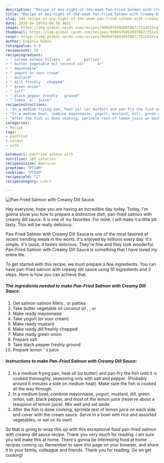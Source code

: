 ```yaml
---
description: "Recipe of Any-night-of-the-week Pan-Fried Salmon with Creamy Dill Sauce"
title: "Recipe of Any-night-of-the-week Pan-Fried Salmon with Creamy Dill Sauce"
slug: 144-recipe-of-any-night-of-the-week-pan-fried-salmon-with-creamy-dill-sauce
date: 2020-04-29T03:06:50.965Z
image: https://img-global.cpcdn.com/recipes/9d0697b99209f867/751x532cq70/pan-fried-salmon-with-creamy-dill-sauce-recipe-main-photo.jpg
thumbnail: https://img-global.cpcdn.com/recipes/9d0697b99209f867/751x532cq70/pan-fried-salmon-with-creamy-dill-sauce-recipe-main-photo.jpg
cover: https://img-global.cpcdn.com/recipes/9d0697b99209f867/751x532cq70/pan-fried-salmon-with-creamy-dill-sauce-recipe-main-photo.jpg
author: Eugenia Ramos
ratingvalue: 4.9
reviewcount: 10
recipeingredient:
- " salmon salmon fillets   or      patties"
- " butter vegetable oil coconut oil      or"
- " mayonnaise"
- " yogurt or sour cream"
- " mustard"
- " dill freshly   chopped"
- " green onion"
- " salt"
- " black pepper freshly   ground"
- " lemon  s   juice"
recipeinstructions:
- "In a medium frying pan, heat oil (or butter) and pan-fry the fish until it is cooked thoroughly, seasoning only with salt and pepper. (Probably around 5 minutes a side on medium heat). Make sure the fish is cooked all the way through."
- "In a medium bowl, combine mayonnaise, yogurt, mustard, dill, green onion, salt, black pepper, and most of the lemon juice (reserve about a teaspoon of lemon juice). Mix well and set aside."
- "After the fish is done cooking, sprinkle rest of lemon juice on each side and cover with the cream sauce. Serve in a bowl with rice and assorted vegetables, or eat on its own!"
categories:
- Recipe
tags:
- panfried
- salmon
- with

katakunci: panfried salmon with 
nutrition: 105 calories
recipecuisine: American
preptime: "PT14M"
cooktime: "PT31M"
recipeyield: "1"
recipecategory: Lunch

---
```



![Pan-Fried Salmon with Creamy Dill Sauce](https://img-global.cpcdn.com/recipes/9d0697b99209f867/751x532cq70/pan-fried-salmon-with-creamy-dill-sauce-recipe-main-photo.jpg)

Hey everyone, hope you are having an incredible day today. Today, I'm gonna show you how to prepare a distinctive dish, pan-fried salmon with creamy dill sauce. It is one of my favorites. For mine, I will make it a little bit tasty. This will be really delicious.



Pan-Fried Salmon with Creamy Dill Sauce is one of the most favored of recent trending meals in the world. It's enjoyed by millions every day. It's simple, it's quick, it tastes delicious. They're fine and they look wonderful. Pan-Fried Salmon with Creamy Dill Sauce is something that I have loved my entire life.


To get started with this recipe, we must prepare a few ingredients. You can have pan-fried salmon with creamy dill sauce using 10 ingredients and 3 steps. Here is how you can achieve that.

<!--inarticleads1-->

##### The ingredients needed to make Pan-Fried Salmon with Creamy Dill Sauce:

1. Get  salmon salmon fillets ,  or      patties
1. Take  butter vegetable oil coconut oil ,   ,  or
1. Make ready  mayonnaise
1. Take  yogurt (or sour cream)
1. Make ready  mustard
1. Make ready  dill freshly   chopped
1. Make ready  green onion
1. Prepare  salt
1. Take  black pepper freshly   ground
1. Prepare  lemon &#39; s   juice




<!--inarticleads2-->

##### Instructions to make Pan-Fried Salmon with Creamy Dill Sauce:

1. In a medium frying pan, heat oil (or butter) and pan-fry the fish until it is cooked thoroughly, seasoning only with salt and pepper. (Probably around 5 minutes a side on medium heat). Make sure the fish is cooked all the way through.
1. In a medium bowl, combine mayonnaise, yogurt, mustard, dill, green onion, salt, black pepper, and most of the lemon juice (reserve about a teaspoon of lemon juice). Mix well and set aside.
1. After the fish is done cooking, sprinkle rest of lemon juice on each side and cover with the cream sauce. Serve in a bowl with rice and assorted vegetables, or eat on its own!




So that is going to wrap this up with this exceptional food pan-fried salmon with creamy dill sauce recipe. Thank you very much for reading. I am sure you will make this at home. There's gonna be interesting food at home recipes coming up. Remember to save this page on your browser, and share it to your family, colleague and friends. Thank you for reading. Go on get cooking!
